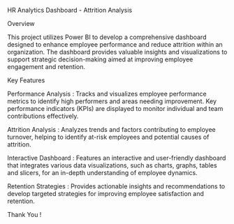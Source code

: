 HR Analytics Dashboard - Attrition Analysis

Overview

This project utilizes Power BI to develop a comprehensive dashboard designed to enhance employee performance and reduce attrition within an organization. The dashboard provides valuable insights and visualizations to support strategic decision-making aimed at improving employee engagement and retention.

Key Features

Performance Analysis : Tracks and visualizes employee performance metrics to identify high performers and areas needing improvement. Key performance indicators (KPIs) are displayed to monitor individual and team contributions effectively.

Attrition Analysis : Analyzes trends and factors contributing to employee turnover, helping to identify at-risk employees and potential causes of attrition.

Interactive Dashboard : Features an interactive and user-friendly dashboard that integrates various data visualizations, such as charts, graphs, tables and slicers, for an in-depth understanding of employee dynamics.

Retention Strategies : Provides actionable insights and recommendations to develop targeted strategies for improving employee satisfaction and retention.

Thank You !
